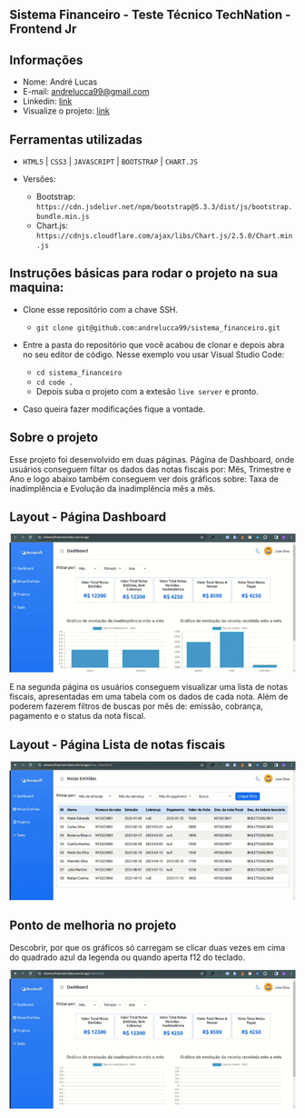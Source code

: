 ## Sistema Financeiro - Teste Técnico TechNation - Frontend Jr

## Informações
 - Nome: André Lucas
 - E-mail: andrelucca99@gmail.com
 - Linkedin: [link](https://www.linkedin.com/in/andre-lucas20/)
 - Visualize o projeto: [link](https://sistema-financeiro-beta.vercel.app/)

## Ferramentas utilizadas

  - `HTML5` | `CSS3` | `JAVASCRIPT` | `BOOTSTRAP` | `CHART.JS`

  - Versões:
    - Bootstrap: `https://cdn.jsdelivr.net/npm/bootstrap@5.3.3/dist/js/bootstrap.bundle.min.js`
    - Chart.js: `https://cdnjs.cloudflare.com/ajax/libs/Chart.js/2.5.0/Chart.min.js`

## Instruções básicas para rodar o projeto na sua maquina:

- Clone esse repositório com a chave SSH.
  - `git clone git@github.com:andrelucca99/sistema_financeiro.git`

- Entre a pasta do repositório que você acabou de clonar e depois abra no seu editor de código. Nesse exemplo vou usar Visual Studio Code:
  - `cd sistema_financeiro`
  - `cd code .`
  - Depois suba o projeto com a extesão `live server` e pronto.

- Caso queira fazer modificações fique a vontade.


## Sobre o projeto

<p>
  Esse projeto foi desenvolvido em duas páginas. Página de Dashboard, onde usuários conseguem filtar os dados das notas fiscais por: Mês, Trimestre e Ano e logo abaixo também conseguem ver dois gráficos sobre: Taxa de inadimplência e Evolução da inadimplência mês a mês.
</p>

## Layout - Página Dashboard 

<img src="./assets/dashboard.gif" />

<p>
  E na segunda página os usuários conseguem visualizar uma lista de notas fiscais, apresentadas em uma tabela com os dados de cada nota. Além de poderem fazerem filtros de buscas por mês de: emissão, cobrança, pagamento e o status da nota fiscal.
</p>

## Layout - Página Lista de notas fiscais

<img src="./assets/lista.gif" />

## Ponto de melhoria no projeto
<p>
  Descobrir, por que os gráficos só carregam se clicar duas vezes em cima do quadrado azul da legenda ou quando aperta f12 do teclado.
</p>

<img src="./assets/graficos.gif" />

